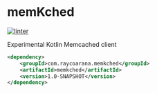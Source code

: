 # memKched

[![linter](https://github.com/raycoarana/memkched/workflows/linters/badge.svg?branch=main&event=push)](https://github.com/raycoarana/memkched/actions?query=workflow%3Alinters+event%3Apush+branch%3Amain)

Experimental Kotlin Memcached client

```xml
<dependency>
    <groupId>com.raycoarana.memkched</groupId>
    <artifactId>memkched</artifactId>
    <version>1.0-SNAPSHOT</version>
</dependency>
```
